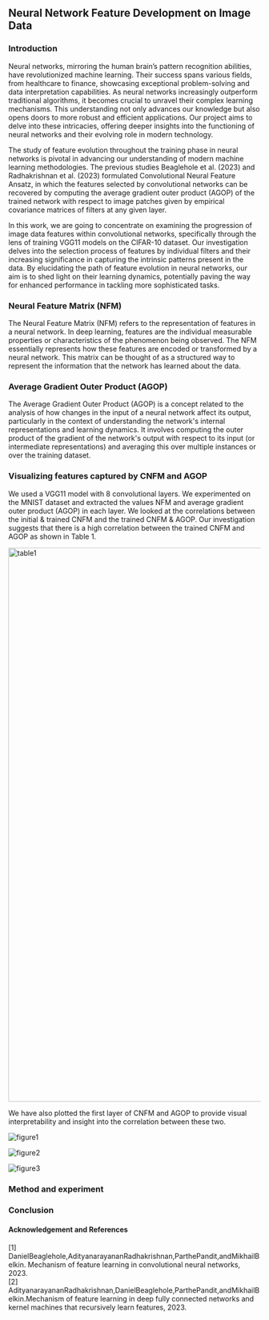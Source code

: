 ## Neural Network Feature Development on Image Data

### Introduction
Neural networks, mirroring the human brain’s pattern recognition abilities, 
have revolutionized machine learning. Their success spans various fields, 
from healthcare to finance, showcasing exceptional problem-solving and data interpretation capabilities. 
As neural networks increasingly outperform traditional algorithms, it becomes crucial to unravel their complex learning mechanisms. 
This understanding not only advances our knowledge but also opens doors to more robust and efficient applications. 
Our project aims to delve into these intricacies, offering deeper insights into the functioning of neural networks and their 
evolving role in modern technology.

The study of feature evolution throughout the training phase in neural networks is pivotal in advancing our 
understanding of modern machine learning methodologies. The previous studies Beaglehole et al. (2023) and Radhakrishnan et al. (2023) formulated Convolutional
Neural Feature Ansatz, in which the features selected by convolutional networks can be recovered by computing the average gradient outer product (AGOP) of the trained network with 
respect to image patches given by empirical covariance matrices of filters at any given layer. 

In this work, we are going to concentrate on examining the progression of image data
features within convolutional networks, specifically through the lens of training VGG11 models on the CIFAR-10 dataset. Our investigation delves into the selection process 
of features by individual filters and their increasing significance in capturing the intrinsic patterns present in the data. By elucidating the path of feature evolution in neural networks, 
our aim is to shed light on their learning dynamics, potentially paving the way for enhanced performance in tackling more sophisticated tasks.

### Neural Feature Matrix (NFM) 
The Neural Feature Matrix (NFM) refers to the representation of features in a neural network. In deep learning, features are the individual measurable properties or characteristics of the phenomenon being observed. The NFM essentially represents how these features are encoded or transformed by a neural network. This matrix can be thought of as a structured way to represent the information that the network has learned about the data. 

### Average Gradient Outer Product (AGOP)
The Average Gradient Outer Product (AGOP) is a concept related to the analysis of how changes in the input of a neural network affect its output, particularly in the context of understanding the network's internal representations and learning dynamics. It involves computing the outer product of the gradient of the network's output with respect to its input (or intermediate representations) and averaging this over multiple instances or over the training dataset.

### Visualizing features captured by CNFM and AGOP
We used a VGG11 model with 8 convolutional layers. We experimented on the MNIST dataset and extracted the 
values NFM and average gradient outer product (AGOP) in each layer. We looked at the correlations between the initial & trained 
CNFM and the trained CNFM & AGOP. Our investigation suggests that there is a high correlation between the trained CNFM and AGOP as 
shown in Table 1.

<img width="1104" alt="table1" src="https://github.com/hulicheng117/DSC180-website/assets/97436268/da8079c9-7f13-45a5-a288-8a0cac5589f0">

We have also plotted the first layer of CNFM and AGOP to provide visual interpretability and insight into the correlation between these two.

![figure1](https://github.com/hulicheng117/DSC180-website/assets/97436268/45a685c9-3c6b-4e7b-bbb0-ae1a644b71ff)

![figure2](https://github.com/hulicheng117/DSC180-website/assets/97436268/49ea3d39-5096-4ca1-8e0e-472ced9caa9a)

![figure3](https://github.com/hulicheng117/DSC180-website/assets/97436268/d40cb914-4735-4cd2-9956-886b46e864f2)




### Method and experiment



### Conclusion

#### Acknowledgement and References
[1] DanielBeaglehole,AdityanarayananRadhakrishnan,ParthePandit,andMikhailBelkin. Mechanism of feature learning in convolutional neural networks, 2023.\
[2] AdityanarayananRadhakrishnan,DanielBeaglehole,ParthePandit,andMikhailBelkin.Mechanism of feature learning in deep fully connected networks and kernel machines that recursively learn features, 2023.


